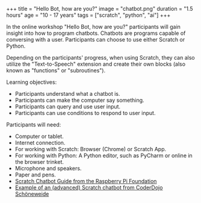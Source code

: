 +++
title = "Hello Bot, how are you?"
image = "chatbot.png"
duration = "1.5 hours"
age = "10 - 17 years"
tags = ["scratch", "python", "ai"]
+++

In the online workshop "Hello Bot, how are you?" participants will gain insight into how to program chatbots.
Chatbots are programs capable of conversing with a user. Participants can choose to use either Scratch or Python.

Depending on the participants' progress, when using Scratch, they can also utilize the "Text-to-Speech" extension and create their own blocks (also known as "functions" or "subroutines").

Learning objectives:

* Participants understand what a chatbot is.
* Participants can make the computer say something.
* Participants can query and use user input.
* Participants can use conditions to respond to user input.


Participants will need:

* Computer or tablet.
* Internet connection.
* For working with Scratch: Browser (Chrome) or Scratch App.
* For working with Python: A Python editor, such as PyCharm or online in the browser trinket.
* Microphone and speakers.
* Paper and pens.
* [Scratch Chatbot Guide from the Raspberry Pi Foundation](https://projects.raspberrypi.org/de-DE/projects/chatbot)
* [Example of an (advanced) Scratch chatbot from CoderDojo Schöneweide](https://scratch.mit.edu/projects/473950811/)